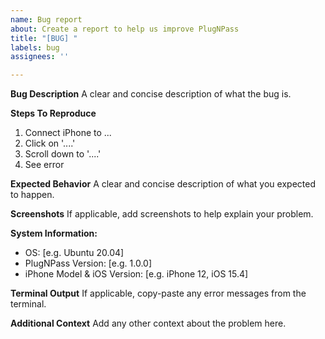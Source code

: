 ```yaml
---
name: Bug report
about: Create a report to help us improve PlugNPass
title: "[BUG] "
labels: bug
assignees: ''

---
```


**Bug Description**
A clear and concise description of what the bug is.

**Steps To Reproduce**
1. Connect iPhone to ...
2. Click on '....'
3. Scroll down to '....'
4. See error

**Expected Behavior**
A clear and concise description of what you expected to happen.

**Screenshots**
If applicable, add screenshots to help explain your problem.

**System Information:**
 - OS: [e.g. Ubuntu 20.04]
 - PlugNPass Version: [e.g. 1.0.0]
 - iPhone Model & iOS Version: [e.g. iPhone 12, iOS 15.4]

**Terminal Output**
If applicable, copy-paste any error messages from the terminal.

**Additional Context**
Add any other context about the problem here. 